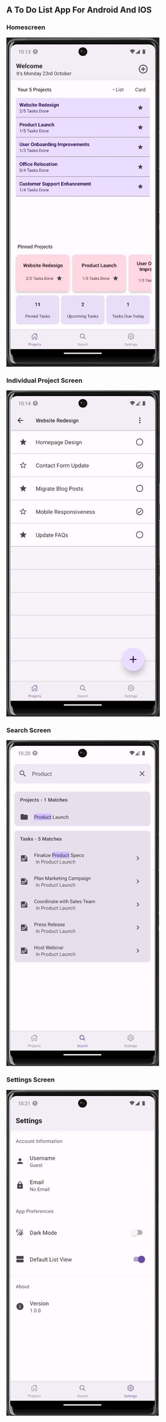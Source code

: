 ## A To Do List App For Android And IOS
### Homescreen
![Alt Text](Screenshots/HomeScreen.JPG)

### Individual Project Screen
![Alt Text](Screenshots/ProjectScreen.JPG)

### Search Screen
![Alt Text](Screenshots/SearchScreen.JPG)

### Settings Screen
![Alt Text](Screenshots/SettingsScreen.JPG)
